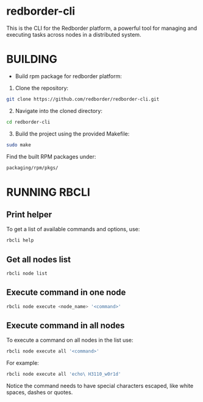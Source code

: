 # redborder-cli

This is the CLI for the Redborder platform, a powerful tool for managing and executing tasks across nodes in a distributed system.

# BUILDING

- Build rpm package for redborder platform:
1. Clone the repository:
```bash
git clone https://github.com/redborder/redborder-cli.git
```
2. Navigate into the cloned directory:
```bash
cd redborder-cli
```
3. Build the project using the provided Makefile:
```bash
sudo make
```
Find the built RPM packages under:
```bash
packaging/rpm/pkgs/
```

# RUNNING RBCLI

## Print helper
To get a list of available commands and options, use:
```bash
rbcli help
```

## Get all nodes list
```bash
rbcli node list
```

## Execute command in one node
```bash
rbcli node execute <node_name> '<command>'
```

## Execute command in all nodes
To execute a command on all nodes in the list use:
```bash
rbcli node execute all '<command>'
```

For example:
```bash
rbcli node execute all 'echo\ H3110_w0r1d'
```
Notice the command needs to have special characters escaped, like white spaces, dashes or quotes.